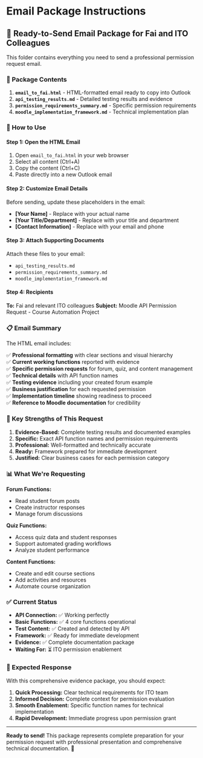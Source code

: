 # Email Package Instructions

## 📧 Ready-to-Send Email Package for Fai and ITO Colleagues

This folder contains everything you need to send a professional permission request email.

### 📁 Package Contents

1. **`email_to_fai.html`** - HTML-formatted email ready to copy into Outlook
2. **`api_testing_results.md`** - Detailed testing results and evidence
3. **`permission_requirements_summary.md`** - Specific permission requirements
4. **`moodle_implementation_framework.md`** - Technical implementation plan

### 🚀 How to Use

#### Step 1: Open the HTML Email
1. Open `email_to_fai.html` in your web browser
2. Select all content (Ctrl+A)
3. Copy the content (Ctrl+C)
4. Paste directly into a new Outlook email

#### Step 2: Customize Email Details
Before sending, update these placeholders in the email:
- **[Your Name]** - Replace with your actual name
- **[Your Title/Department]** - Replace with your title and department
- **[Contact Information]** - Replace with your email and phone

#### Step 3: Attach Supporting Documents
Attach these files to your email:
- `api_testing_results.md`
- `permission_requirements_summary.md`
- `moodle_implementation_framework.md`

#### Step 4: Recipients
**To:** Fai and relevant ITO colleagues
**Subject:** Moodle API Permission Request - Course Automation Project

### 📋 Email Summary

The HTML email includes:

✅ **Professional formatting** with clear sections and visual hierarchy  
✅ **Current working functions** reported with evidence  
✅ **Specific permission requests** for forum, quiz, and content management  
✅ **Technical details** with API function names  
✅ **Testing evidence** including your created forum example  
✅ **Business justification** for each requested permission  
✅ **Implementation timeline** showing readiness to proceed  
✅ **Reference to Moodle documentation** for credibility  

### 🎯 Key Strengths of This Request

1. **Evidence-Based:** Complete testing results and documented examples
2. **Specific:** Exact API function names and permission requirements
3. **Professional:** Well-formatted and technically accurate
4. **Ready:** Framework prepared for immediate development
5. **Justified:** Clear business cases for each permission category

### 📊 What We're Requesting

**Forum Functions:**
- Read student forum posts
- Create instructor responses  
- Manage forum discussions

**Quiz Functions:**
- Access quiz data and student responses
- Support automated grading workflows
- Analyze student performance

**Content Functions:**
- Create and edit course sections
- Add activities and resources
- Automate course organization

### ✅ Current Status

- **API Connection:** ✅ Working perfectly
- **Basic Functions:** ✅ 4 core functions operational
- **Test Content:** ✅ Created and detected by API
- **Framework:** ✅ Ready for immediate development
- **Evidence:** ✅ Complete documentation package
- **Waiting For:** ⏳ ITO permission enablement

### 🎯 Expected Response

With this comprehensive evidence package, you should expect:
1. **Quick Processing:** Clear technical requirements for ITO team
2. **Informed Decision:** Complete context for permission evaluation
3. **Smooth Enablement:** Specific function names for technical implementation
4. **Rapid Development:** Immediate progress upon permission grant

---

**Ready to send!** This package represents complete preparation for your permission request with professional presentation and comprehensive technical documentation. 🚀
